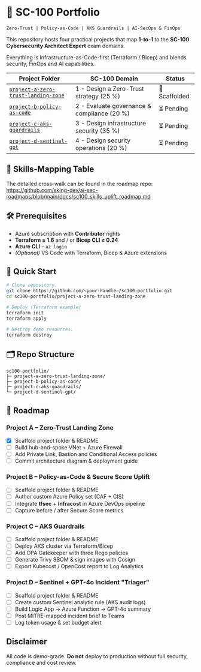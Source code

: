 <!--
  Repo        : sc100-portfolio
  Purpose     : Hands-on projects for the Microsoft SC-100 Cybersecurity Architect Expert exam
  Maintainer  : sking-dev
-->

# 🚀 SC-100 Portfolio

```plaintext
Zero-Trust | Policy-as-Code | AKS Guardrails | AI-SecOps & FinOps
```

This repository hosts four practical projects that map **1-to-1** to the  **SC-100 Cybersecurity Architect Expert** exam domains.

Everything is Infrastructure-as-Code-first (Terraform / Bicep) and blends security, FinOps and AI capabilities.

| Project Folder | SC-100 Domain | Status |
| -------------- | ------------- | ------ |
| [`project-a-zero-trust-landing-zone`](./project-a-zero-trust-landing-zone/) | 1 - Design a Zero-Trust strategy (25 %) | 🔨 Scaffolded |
| [`project-b-policy-as-code`](./project-b-policy-as-code/)                 | 2 - Evaluate governance & compliance (20 %) | ⏳ Pending |
| [`project-c-aks-guardrails`](./project-c-aks-guardrails/)                 | 3 - Design infrastructure security (35 %) | ⏳ Pending |
| [`project-d-sentinel-gpt`](./project-d-sentinel-gpt/)                     | 4 - Design security operations (20 %)     | ⏳ Pending |

## 📑 Skills-Mapping Table

The detailed cross-walk can be found in the roadmap repo: <https://github.com/sking-dev/ai-sec-roadmaps/blob/main/docs/sc100_skills_uplift_roadmap.md>

## 🛠 Prerequisites

* Azure subscription with **Contributor** rights  
* **Terraform ≥ 1.6** and / or **Bicep CLI ≥ 0.24**  
* **Azure CLI** – `az login`  
* *(Optional)* VS Code with Terraform, Bicep & Azure extensions

## 🚗 Quick Start

```bash
# Clone repository.
git clone https://github.com/<your-handle>/sc100-portfolio.git
cd sc100-portfolio/project-a-zero-trust-landing-zone

# Deploy (Terraform example)
terraform init
terraform apply

# Destroy demo resources.
terraform destroy
```

## 🗂 Repo Structure

```plaintext
sc100-portfolio/
├─ project-a-zero-trust-landing-zone/
├─ project-b-policy-as-code/
├─ project-c-aks-guardrails/
└─ project-d-sentinel-gpt/
```

## 📅 Roadmap

### Project A – Zero-Trust Landing Zone

* [x] Scaffold project folder & README  
* [ ] Build hub-and-spoke VNet + Azure Firewall  
* [ ] Add Private Link, Bastion and Conditional Access policies  
* [ ] Commit architecture diagram & deployment guide  

### Project B – Policy-as-Code & Secure Score Uplift

* [ ] Scaffold project folder & README  
* [ ] Author custom Azure Policy set (CAF + CIS)  
* [ ] Integrate **tfsec** + **Infracost** in Azure DevOps pipeline  
* [ ] Capture before / after Secure Score metrics  

### Project C – AKS Guardrails

* [ ] Scaffold project folder & README  
* [ ] Deploy AKS cluster via Terraform/Bicep  
* [ ] Add OPA Gatekeeper with three Rego policies  
* [ ] Generate Trivy SBOM & sign images with Cosign  
* [ ] Export Kubecost / OpenCost report to Log Analytics  

### Project D – Sentinel + GPT-4o Incident "Triager"

* [ ] Scaffold project folder & README  
* [ ] Create custom Sentinel analytic rule (AKS audit logs)  
* [ ] Build Logic App → Azure Function → GPT-4o summary  
* [ ] Post MITRE-mapped incident brief to Teams  
* [ ] Log token usage & set budget alert

## Disclaimer

All code is demo-grade. **Do not** deploy to production without full security, compliance and cost review.
